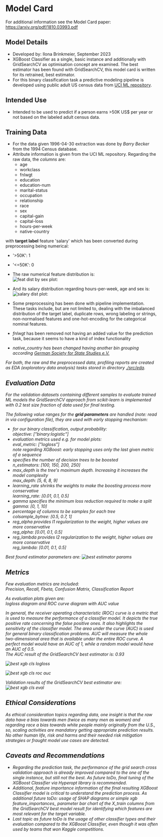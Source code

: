 [//]: # (Image References)
[image1]: ./plots/numFeats_outlierDist_sex_boxplot.png "feat dist by sex plot:"
[image2]: ./plots/salary_dist_hoursPerWeek-age-sex_plot.png "salary dist plot:"
[image3]: ./plots/MLOps_Proj3_trainModel_retrainBestCV_fifthRunPart0_2023-09-21.PNG "best estimator params"
[image4]: ./plots/2023-09-21_21-34_best_retrained_xgb-cv_logloss_treeNo_diagram.png "best xgb cls logloss"
[image5]: ./plots/2023-09-21_21-34_best_retrained_xgb-cv_roc-curve_diagram.png "best xgb cls roc auc"
[image6]: ./plots/MLOps_Proj3_trainModel_retrainBestCV_fifthRunPart4_2023-09-21.PNG "best xgb cls eval"

# Model Card

For additional information see the Model Card paper: https://arxiv.org/pdf/1810.03993.pdf

## Model Details
- Developed by: Ilona Brinkmeier, September 2023
- XGBoost Classifier as a single, basic instance and additionally with GridSearchCV as optimisation concept are examined. The best estimator has been found with GridSearchCV, this model card is written for its retrained, best estimator.
- For this binary classification task a predictive modeling pipeline is developed using public adult US census data from [UCI ML repository](https://archive.ics.uci.edu/dataset/20/census+income).

## Intended Use
- Intended to be used to predict if a person earns >50K US$ per year or not based on the labeled adult census data. 

## Training Data
- For the data given 1996-04-30 extraction was done by *Barry Becker* from the 1994 Census database.
- Attribute information is given from the UCI ML repository. Regarding the raw data, the *columns* are:
  - age
  - workclass
  - fnlwgt
  - education
  - education-num
  - marital-status
  - occupation
  - relationship
  - race
  - sex
  - capital-gain
  - capital-loss
  - hours-per-week
  - native-country

with **target label** feature 'salary' which has been converted during preprocessing being numerical:
  - '>50K': 1
  - '<=50K': 0

- The raw numerical feature distribution is:<br>
![feat dist by sex plot:][image1]

- And its salary distribution regarding hours-per-week, age and sex is:<br>
![salary dist plot:][image2]

- Some preprocessing has been done with pipeline implementation. These tasks include, but are not limited to, dealing with the imbalanced distribution of the target label, duplicate rows, wrong labeling or strings, non-normalised features and  one-hot-encoding for the categorical nominal features. 
- <i>fnlwgt</i> has been removed not having an added value for the prediction task, because it seems to have a kind of index functionality
- <i>native_country<i> has been changed having another bin grouping according [German Society for State Studies e.V.](http://www.staatenkunde.de/dgfs/datenbank/db-sb.php?sb=18&k=4)

For both, the raw and the preprocessed data, profiling reports are created as EDA (exploratory data analysis) tasks stored in directory [./src/eda](./src/eda/).

## Evaluation Data
For the validation datasets containing different samples to evaluate trained ML models the GridSearchCV approach from scikit-learn is implemented with 0.2 test size fraction of data used for final testing. 

The following value ranges for the **grid parameters** are handled (note: read in via configuration file), they are used with early stopping mechanism:
- for our *binary classification*, output probability:<br>
  objective: ["binary:logistic"]
- *evaluation metrics* used e.g. for model plots:<br>
  eval_metric: ["logloss"]<br>
  note regarding XGBoost: early stopping uses only the last given metric of a sequence
- specifies the *number of decision trees* to be boosted<br>
  n_estimators: [100, 150, 200, 250]
- *max_depth* is the tree's maximum depth. Increasing it increases the model complexity<br>
  max_depth: [5, 6, 8, 9]
- *learning_rate* shrinks the weights to make the boosting process more conservative<br>
  learning_rate: [0.01, 0.1, 0.5]
- *gamma* specifies the minimum loss reduction required to make a split<br>
  gamma: [0, 1, 10]
- *percentage of columns* to be samples for each tree<br>
  colsample_bytree: [0.5, 0.7, 1]
- *reg_alpha* provides l1 regularization to the weight, higher values are more conservative<br>
  reg_alpha: [0.01, 0.1, 0.5]
- *reg_lambda* provides l2 regularization to the weight, higher values are more conservative<br>
  reg_lambda: [0.01, 0.1, 0.5]

Best found estimator parameters are:
![best estimator params][image3]
    
## Metrics
Few evaluation metrics are included:<br>
Precision, Recall, Fbeta, Confusion Matrix, Classification Report

As evaluation plots given are:<br>
logloss diagram and ROC curve diagram with AUC value

In general, the receiver operating characteristic (ROC) curve is a metric that is used to measure the performance of a classifier model. It depicts the true positive rate concerning the false positive ones. It also highlights the sensitivity of the classifier model. The area under the curve (AUC) is used for general binary classification problems. AUC will measure the whole two-dimensional area that is available under the entire ROC curve. A perfect model would have an AUC of 1, while a random model would have an AUC of 0.5.<br>
The AUC result of the GridSearchCV best estimator is: 0.93

![best xgb cls logloss][image4]

![best xgb cls roc auc][image5]
    
Validation results of the GridSearchCV best estimator are:<br>
![best xgb cls eval][image6]

## Ethical Considerations
As ethical consideration topics regarding data, one insight is that the raw data have a bias towards men (twice as many men as women) and regarding race a bias towards white people mainly originally from the U.S., so, scaling activities are mandatory getting appropriate prediction results.<br>
No other human life, risk and harms and their needed risk mitigation strategies or fraught model use cases are detected.

## Caveats and Recommendations
- Regarding the prediction task, the performance of the grid search cross validation approach is already improved compared to the one of the single instance, but still not the best. As future toDo, final tuning of the XGBoost Classifier via <i>Hyperopt</i> library is recommended.
- Additional, feature importance information of the final resulting XGBoost Classifier model is critical to understand the prediction process. As additional future toDo: usage of <i>SHAP</i> diagrams or simple <i>xgb feature_importances_ parameter</i> bar chart of the X_train columns from the GridSearchCV best model result for identifying which features are most relevant for the target variable.
- Last topic as future toDo is the usage of other classifier types and their evaluation compared to the XGBoost Classifier, even though it was often used by teams that won Kaggle competitions.

